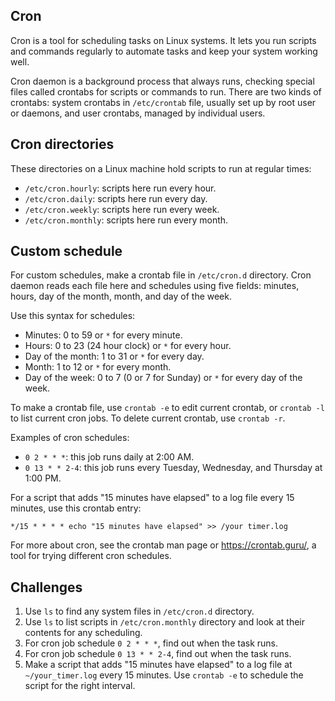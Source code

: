 ## Cron
Cron is a tool for scheduling tasks on Linux systems. It lets you run scripts and commands regularly to automate tasks and keep your system working well.

Cron daemon is a background process that always runs, checking special files called crontabs for scripts or commands to run. There are two kinds of crontabs: system crontabs in `/etc/crontab` file, usually set up by root user or daemons, and user crontabs, managed by individual users.

## Cron directories

These directories on a Linux machine hold scripts to run at regular times:

* `/etc/cron.hourly`: scripts here run every hour.
* `/etc/cron.daily`: scripts here run every day.
* `/etc/cron.weekly`: scripts here run every week.
* `/etc/cron.monthly`: scripts here run every month.

## Custom schedule

For custom schedules, make a crontab file in `/etc/cron.d` directory. Cron daemon reads each file here and schedules using five fields: minutes, hours, day of the month, month, and day of the week.

Use this syntax for schedules:

* Minutes: 0 to 59 or `*` for every minute.
* Hours: 0 to 23 (24 hour clock) or `*` for every hour.
* Day of the month: 1 to 31 or `*` for every day.
* Month: 1 to 12 or `*` for every month.
* Day of the week: 0 to 7 (0 or 7 for Sunday) or `*` for every day of the week.

To make a crontab file, use `crontab -e` to edit current crontab, or `crontab -l` to list current cron jobs. To delete current crontab, use `crontab -r`.

Examples of cron schedules:

* `0 2 * * *`: this job runs daily at 2:00 AM.
* `0 13 * * 2-4`: this job runs every Tuesday, Wednesday, and Thursday at 1:00 PM.

For a script that adds "15 minutes have elapsed" to a log file every 15 minutes, use this crontab entry:

```
*/15 * * * * echo "15 minutes have elapsed" >> /your timer.log
```

For more about cron, see the crontab man page or https://crontab.guru/, a tool for trying different cron schedules.

## Challenges

1. Use `ls` to find any system files in `/etc/cron.d` directory.
2. Use `ls` to list scripts in `/etc/cron.monthly` directory and look at their contents for any scheduling.
3. For cron job schedule `0 2 * * *`, find out when the task runs.
4. For cron job schedule `0 13 * * 2-4`, find out when the task runs.
5. Make a script that adds "15 minutes have elapsed" to a log file at `~/your_timer.log` every 15 minutes. Use `crontab -e` to schedule the script for the right interval.

